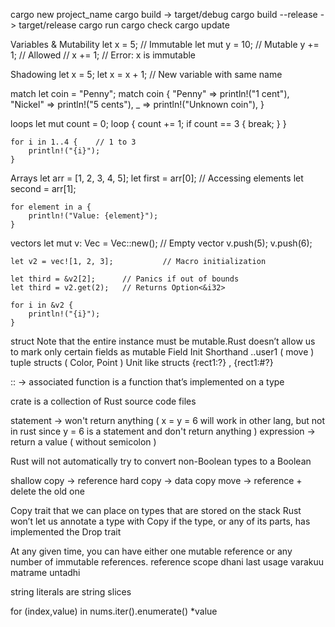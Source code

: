cargo new project_name
cargo build  -> target/debug
cargo build --release  -> target/release
cargo run
cargo check
cargo update

Variables & Mutability
    let x = 5;        // Immutable
    let mut y = 10;    // Mutable
    y += 1;            // Allowed
    // x += 1;         // Error: x is immutable

Shadowing
    let x = 5;
    let x = x + 1; // New variable with same name

match
    let coin = "Penny";
    match coin {
        "Penny" => println!("1 cent"),
        "Nickel" => println!("5 cents"),
        _ => println!("Unknown coin"),
    }

loops
    let mut count = 0;
    loop {
        count += 1;
        if count == 3 {
        break;
        }
    }

    for i in 1..4 {    // 1 to 3
        println!("{i}");
    }

Arrays
    let arr = [1, 2, 3, 4, 5];
    let first = arr[0]; // Accessing elements
    let second = arr[1];
    
    for element in a {
        println!("Value: {element}");
    }

vectors
    let mut v: Vec<i32> = Vec::new();  // Empty vector
    v.push(5);
    v.push(6);

    let v2 = vec![1, 2, 3];           // Macro initialization
    
    let third = &v2[2];      // Panics if out of bounds
    let third = v2.get(2);   // Returns Option<&i32>

    for i in &v2 {
        println!("{i}");
    }

struct
    Note that the entire instance must be mutable.Rust doesn’t allow us to mark only certain fields as mutable
    Field Init Shorthand
    ..user1 ( move )
    tuple structs ( Color, Point )
    Unit like structs
    {rect1:?} , {rect1:#?}

:: -> associated function is a function that’s implemented on a type

crate is a collection of Rust source code files

statement -> won't return anything  ( x = y = 6 will work in other lang, but not in rust since y = 6 is a statement and don't return anything )
expression -> return a value ( without semicolon )

Rust will not automatically try to convert non-Boolean types to a Boolean

shallow copy -> reference
hard copy -> data copy
move -> reference + delete the old one

Copy trait that we can place on types that are stored on the stack
Rust won’t let us annotate a type with Copy if the type, or any of its parts, has implemented the Drop trait

At any given time, you can have either one mutable reference or any number of immutable references.
reference scope dhani last usage varakuu matrame untadhi

string literals are string slices



for (index,value) in nums.iter().enumerate()
    *value




